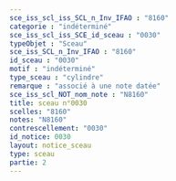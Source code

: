 ```yaml
---
sce_iss_scl_iss_SCL_n_Inv_IFAO : "8160"
categorie : "indéterminé"
sce_iss_scl_iss_SCE_id_sceau : "0030"
typeObjet : "Sceau"
sce_iss_SCL_n_Inv_IFAO : "8160"
id_sceau : "0030"
motif : "indéterminé"
type_sceau : "cylindre"
remarque : "associé à une note datée"
sce_iss_scl_NOT_nom_note : "N8160"
title: sceau n°0030
scelles: "8160"
notes: "N8160"
contrescellement: "0030"
id_notice: 0030
layout: notice_sceau
type: sceau
partie: 2
---
```

